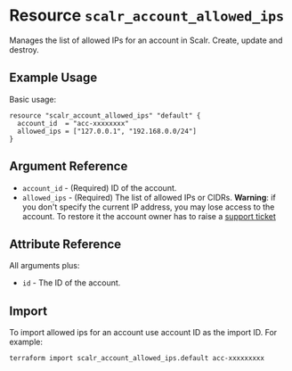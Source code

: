 
# Resource `scalr_account_allowed_ips` 

Manages the list of allowed IPs for an account in Scalr. Create, update and destroy.

## Example Usage

Basic usage:

```hcl
resource "scalr_account_allowed_ips" "default" {
  account_id  = "acc-xxxxxxxx"
  allowed_ips = ["127.0.0.1", "192.168.0.0/24"]
}
```

## Argument Reference

* `account_id` -  (Required) ID of the account.
* `allowed_ips` - (Required) The list of allowed IPs or CIDRs. 
                  **Warning**: if you don't specify the current IP address, you may lose access to the account. 
                  To restore it the account owner has to raise a [support ticket](https://suport.scalr.com)

## Attribute Reference

All arguments plus:

* `id` - The ID of the account.

## Import

To import allowed ips for an account use account ID as the import ID. For example:

```shell
terraform import scalr_account_allowed_ips.default acc-xxxxxxxxx
```
